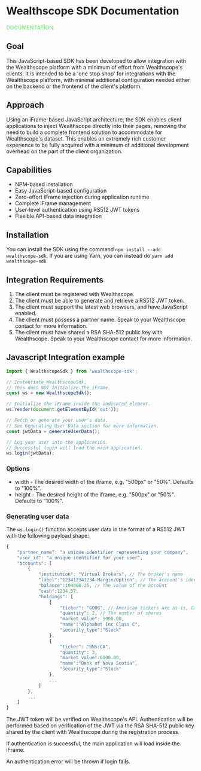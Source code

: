 # Wealthscope SDK Documentation

<b style="color: lightgreen">DOCUMENTATION</b>

## Goal

This JavaScript-based SDK has been developed to allow integration with the Wealthscope platform with a minimum of effort from Wealthscope's clients. It is intended to be a 'one stop shop' for integrations with the Wealthscope platform, with minimal additional configuration needed either on the backend or the frontend of the client's platform.

## Approach

Using an iFrame-based JavaScript architecture, the SDK enables client applications to inject Wealthscope directly into their pages, removing the need to build a complete frontend solution to accommodate for Wealthscope's dataset. This enables an extremely rich customer experience to be fully acquired with a minimum of additional development overhead on the part of the client organization.


## Capabilities

* NPM-based installation
* Easy JavaScript-based configuration
* Zero-effort iFrame injection during application runtime
* Complete iFrame management
* User-level authentication using RS512 JWT tokens
* Flexible API-based data integration

## Installation

You can install the SDK using the command `npm install --add wealthscope-sdk`.
If you are using Yarn, you can instead do `yarn add wealthscope-sdk`

## Integration Requirements

1. The client must be registered with Wealthscope.
1. The client must be able to generate and retrieve a RS512 JWT token. 
1. The client must support the latest web browsers, and have JavaScript enabled.
1. The client must possess a partner name. Speak to your Wealthscope contact for more information.
1. The client must have shared a RSA SHA-512 public key with Wealthscope. Speak to your Wealthscope contact for more information.

## Javascript Integration example

```javascript
import { WealthscopeSdk } from 'wealthscope-sdk';

// Instantiate WealthscopeSdk. 
// This does NOT initialize the iFrame.
const ws = new WealthscopeSdk();

// Initialize the iFrame inside the indicated element.
ws.render(document.getElementById('out'));

// Fetch or generate your user's data.
// See Generating User Data section for more information.
const jwtData = generateUserData();

// Log your user into the application. 
// Successful login will load the main application.
ws.login(jwtData);
```

### Options

* width - The desired width of the iframe, e.g. "500px" or "50%". Defaults to "100%".
* height - The desired height of the iframe, e.g. "500px" or "50%". Defaults to "100%".

### Generating user data

The `ws.login()` function accepts user data in the format of a RS512 JWT with the following payload shape:

```javascript
{
    "partner_name": "a unique identifier representing your company",
    "user_id": "a unique identifier for your user",
    "accounts": [
        {
            "institution": "Virtual Brokers", // The broker's name
            "label":"123412341234-Margin/Option", // The account's identifier
            "balance":104000.25, // The value of the account
            "cash":1234.57,
            "holdings": [
                {
                    "ticker": "GOOG", // American tickers are as-is, Canadian ones must end with `:CA`
                    "quantity": 2, // The number of shares
                    "market_value": 5000.00,
                    "name":"Alphabet Inc Class C",
                    "security_type":"Stock"
                },
                {
                    "ticker": "BNS:CA",
                    "quantity": 3,
                    "market_value":6000.00,
                    "name":"Bank of Nova Scotia",
                    "security_type":"Stock"
                },
                ...
            ]
        },
        ...   
    ]
}
```

The JWT token will be verified on Wealthscope's API. Authentication will be performed based on verification of the JWT via the RSA SHA-512 public key shared by the client with Wealthscope during the registration process.

If authentication is successful, the main application will load inside the iFrame.

An authentication error will be thrown if login fails.

